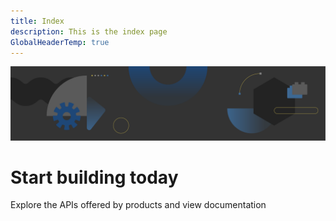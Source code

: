 ```yaml
---
title: Index
description: This is the index page
GlobalHeaderTemp: true  
---
```


<Hero slots="image, heading, text" variant="fullwidth" background="rgb(51, 51, 51)" />

![IO banner](../project_firefly/images/io-banner.png)

# Start building today

Explore the APIs offered by products and view documentation

<ProductCardFilter />
